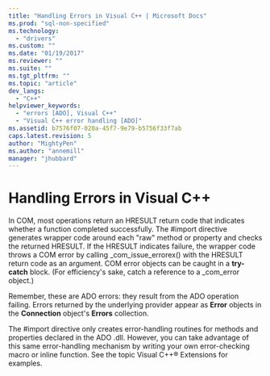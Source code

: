```yaml
---
title: "Handling Errors in Visual C++ | Microsoft Docs"
ms.prod: "sql-non-specified"
ms.technology:
  - "drivers"
ms.custom: ""
ms.date: "01/19/2017"
ms.reviewer: ""
ms.suite: ""
ms.tgt_pltfrm: ""
ms.topic: "article"
dev_langs: 
  - "C++"
helpviewer_keywords: 
  - "errors [ADO], Visual C++"
  - "Visual C++ error handling [ADO]"
ms.assetid: b7576f07-020a-45f7-9e79-b5756f33f7ab
caps.latest.revision: 5
author: "MightyPen"
ms.author: "annemill"
manager: "jhubbard"
---
```

# Handling Errors in Visual C++
In COM, most operations return an HRESULT return code that indicates whether a function completed successfully. The #import directive generates wrapper code around each "raw" method or property and checks the returned HRESULT. If the HRESULT indicates failure, the wrapper code throws a COM error by calling _com_issue_errorex() with the HRESULT return code as an argument. COM error objects can be caught in a **try-catch** block. (For efficiency's sake, catch a reference to a _com_error object.)  
  
 Remember, these are ADO errors: they result from the ADO operation failing. Errors returned by the underlying provider appear as **Error** objects in the **Connection** object's **Errors** collection.  
  
 The #import directive only creates error-handling routines for methods and properties declared in the ADO .dll. However, you can take advantage of this same error-handling mechanism by writing your own error-checking macro or inline function. See the topic Visual C++® Extensions for examples.